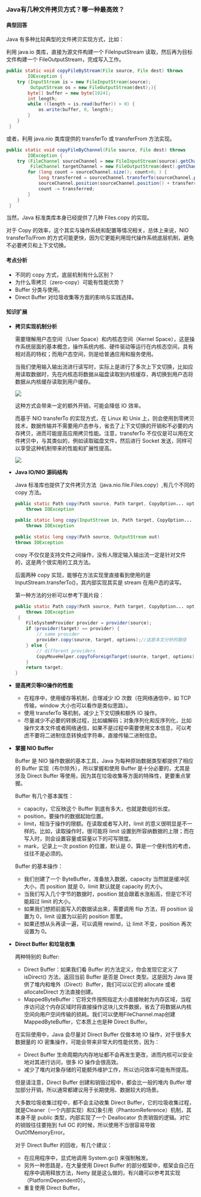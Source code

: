 ### Java有几种文件拷贝方式？哪一种最高效？

#### 典型回答

Java 有多种比较典型的文件拷贝实现方式，比如：

利用 java.io 类库，直接为源文件构建一个 FileInputStream 读取，然后再为目标文件构建一个 FileOutputStream，完成写入工作。

```java
public static void copyFileByStream(File source, File dest) throws
        IOException {
    try (InputStream is = new FileInputStream(source);
         OutputStream os = new FileOutputStream(dest);){
        byte[] buffer = new byte[1024];
        int length;
        while ((length = is.read(buffer)) > 0) {
            os.write(buffer, 0, length);
        }
    }
 }

```

或者，利用 java.nio 类库提供的 transferTo 或 transferFrom 方法实现。

```java
public static void copyFileByChannel(File source, File dest) throws
        IOException {
    try (FileChannel sourceChannel = new FileInputStream(source).getChannel();
         FileChannel targetChannel = new FileOutputStream(dest).getChannel();){
        for (long count = sourceChannel.size(); count>0; ) {
            long transferred = sourceChannel.transferTo(sourceChannel.position(), count, targetChannel);
            sourceChannel.position(sourceChannel.position() + transferred);
            count -= transferred;
        }
    }
 }
```

当然，Java 标准类库本身已经提供了几种 Files.copy 的实现。

对于 Copy 的效率，这个其实与操作系统和配置等情况相关，总体上来说，NIO transferTo/From 的方式可能更快，因为它更能利用现代操作系统底层机制，避免不必要拷贝和上下文切换。

#### 考点分析

- 不同的 copy 方式，底层机制有什么区别？
- 为什么零拷贝（zero-copy）可能有性能优势？
- Buffer 分类与使用。
- Direct Buffer 对垃圾收集等方面的影响与实践选择。

#### 知识扩展

- __拷贝实现机制分析__

  需要理解用户态空间（User Space）和内核态空间（Kernel Space），这是操作系统层面的基本概念，操作系统内核、硬件驱动等运行在内核态空间，具有相对高的特权；而用户态空间，则是给普通应用和服务使用。

  当我们使用输入输出流进行读写时，实际上是进行了多次上下文切换，比如应用读取数据时，先在内核态将数据从磁盘读取到内核缓存，再切换到用户态将数据从内核缓存读取到用户缓存。

  ![](https://raw.githubusercontent.com/hejinalex/notes/master/Java%E9%9D%A2%E8%AF%95%E7%B2%BE%E9%80%89/Java%E5%9F%BA%E7%A1%80/%E8%AF%BB%E5%8F%96%E5%86%99%E5%85%A5.png)

  这种方式会带来一定的额外开销，可能会降低 IO 效率。

  而基于 NIO transferTo 的实现方式，在 Linux 和 Unix 上，则会使用到零拷贝技术，数据传输并不需要用户态参与，省去了上下文切换的开销和不必要的内存拷贝，进而可能提高应用拷贝性能。注意，transferTo 不仅仅是可以用在文件拷贝中，与其类似的，例如读取磁盘文件，然后进行 Socket 发送，同样可以享受这种机制带来的性能和扩展性提高。

  ![](https://raw.githubusercontent.com/hejinalex/notes/master/Java%E9%9D%A2%E8%AF%95%E7%B2%BE%E9%80%89/Java%E5%9F%BA%E7%A1%80/transferTo%20%E7%9A%84%E4%BC%A0%E8%BE%93%E8%BF%87%E7%A8%8B.png)

- __Java IO/NIO 源码结构__

  Java 标准库也提供了文件拷贝方法（java.nio.file.Files.copy）,有几个不同的 copy 方法。

  ```java
  public static Path copy(Path source, Path target, CopyOption... options)
      throws IOException
      
  public static long copy(InputStream in, Path target, CopyOption... options)
      throws IOException
      
  public static long copy(Path source, OutputStream out) 
  throws IOException
  
  ```

  copy 不仅仅是支持文件之间操作，没有人限定输入输出流一定是针对文件的，这是两个很实用的工具方法。

  后面两种 copy 实现，能够在方法实现里直接看到使用的是 InputStream.transferTo()，其内部实现其实是 stream 在用户态的读写。

  第一种方法的分析可以参考下面片段：

  ```java
  public static Path copy(Path source, Path target, CopyOption... options)
      throws IOException
   {
      FileSystemProvider provider = provider(source);
      if (provider(target) == provider) {
          // same provider
          provider.copy(source, target, options);//这是本文分析的路径
      } else {
          // different providers
          CopyMoveHelper.copyToForeignTarget(source, target, options);
      }
      return target;
  }
  ```

  

- __提高拷贝等IO操作的性能__
  - 在程序中，使用缓存等机制，合理减少 IO 次数（在网络通信中，如 TCP 传输，window 大小也可以看作是类似思路）。
  - 使用 transferTo 等机制，减少上下文切换和额外 IO 操作。
  - 尽量减少不必要的转换过程，比如编解码；对象序列化和反序列化，比如操作文本文件或者网络通信，如果不是过程中需要使用文本信息，可以考虑不要将二进制信息转换成字符串，直接传输二进制信息。

- __掌握 NIO Buffer__

  Buffer 是 NIO 操作数据的基本工具，Java 为每种原始数据类型都提供了相应的 Buffer 实现（布尔除外），所以掌握和使用 Buffer 是十分必要的，尤其是涉及 Direct Buffer 等使用，因为其在垃圾收集等方面的特殊性，更要重点掌握。

  Buffer 有几个基本属性：

  - capacity，它反映这个 Buffer 到底有多大，也就是数组的长度。
  - position，要操作的数据起始位置。
  - limit，相当于操作的限额。在读取或者写入时，limit 的意义很明显是不一样的。比如，读取操作时，很可能将 limit 设置到所容纳数据的上限；而在写入时，则会设置容量或容量以下的可写限度。
  - mark，记录上一次 postion 的位置，默认是 0，算是一个便利性的考虑，往往不是必须的。

  Buffer 的基本操作：

  - 我们创建了一个 ByteBuffer，准备放入数据，capacity 当然就是缓冲区大小，而 position 就是 0，limit 默认就是 capacity 的大小。
  - 当我们写入几个字节的数据时，position 就会跟着水涨船高，但是它不可能超过 limit 的大小。
  - 如果我们想把前面写入的数据读出来，需要调用 flip 方法，将 position 设置为 0，limit 设置为以前的 position 那里。
  - 如果还想从头再读一遍，可以调用 rewind，让 limit 不变，position 再次设置为 0。

- __Direct Buffer 和垃圾收集__

  两种特别的 Buffer:

  - Direct Buffer：如果我们看 Buffer 的方法定义，你会发现它定义了 isDirect() 方法，返回当前 Buffer 是否是 Direct 类型。这是因为 Java 提供了堆内和堆外（Direct）Buffer，我们可以以它的 allocate 或者 allocateDirect 方法直接创建。
  - MappedByteBuffer：它将文件按照指定大小直接映射为内存区域，当程序访问这个内存区域时将直接操作这块儿文件数据，省去了将数据从内核空间向用户空间传输的损耗。我们可以使用FileChannel.map创建 MappedByteBuffer，它本质上也是种 Direct Buffer。

  在实际使用中，Java 会尽量对 Direct Buffer 仅做本地 IO 操作，对于很多大数据量的 IO 密集操作，可能会带来非常大的性能优势，因为：

  - Direct Buffer 生命周期内内存地址都不会再发生更改，进而内核可以安全地对其进行访问，很多 IO 操作会很高效。
  - 减少了堆内对象存储的可能额外维护工作，所以访问效率可能有所提高。

  但是请注意，Direct Buffer 创建和销毁过程中，都会比一般的堆内 Buffer 增加部分开销，所以通常都建议用于长期使用、数据较大的场景。

  大多数垃圾收集过程中，都不会主动收集 Direct Buffer，它的垃圾收集过程，就是Cleaner（一个内部实现）和幻象引用（PhantomReference）机制，其本身不是 public 类型，内部实现了一个 Deallocator 负责销毁的逻辑。对它的销毁往往要拖到 full GC 的时候，所以使用不当很容易导致 OutOfMemoryError。

  对于 Direct Buffer 的回收，有几个建议：

  - 在应用程序中，显式地调用 System.gc() 来强制触发。
  - 另外一种思路是，在大量使用 Direct Buffer 的部分框架中，框架会自己在程序中调用释放方法，Netty 就是这么做的，有兴趣可以参考其实现（PlatformDependent0）。
  - 重复使用 Direct Buffer。